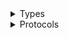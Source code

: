 <details>
<summary>Types</summary>

  - [IamClient](/aws-sdk-swift/reference/0.x/AWSIAM/IamClient)
  - [IamClient.IamClientConfiguration](/aws-sdk-swift/reference/0.x/AWSIAM/IamClient.IamClientConfiguration)
  - [IamClientLogHandlerFactory](/aws-sdk-swift/reference/0.x/AWSIAM/IamClientLogHandlerFactory)
  - [IamClientTypes](/aws-sdk-swift/reference/0.x/AWSIAM/IamClientTypes)

</details>

<details>
<summary>Protocols</summary>

  - [IamClientProtocol](/aws-sdk-swift/reference/0.x/AWSIAM/IamClientProtocol)

</details>
